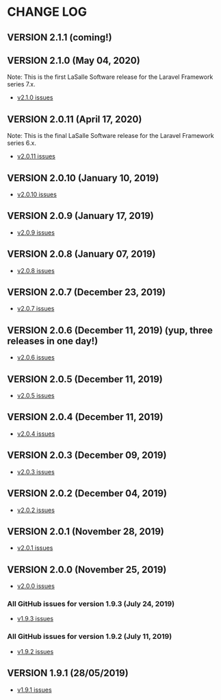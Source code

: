 # CHANGE LOG

## VERSION 2.1.1 (coming!)

## VERSION 2.1.0 (May 04, 2020)
Note: This is the first LaSalle Software release for the Laravel Framework series 7.x.
* [v2.1.0 issues](https://github.com/LaSalleSoftware/lsv2-adminbackend-app/milestone/16?closed=1)

## VERSION 2.0.11 (April 17, 2020)
Note: This is the final LaSalle Software release for the Laravel Framework series 6.x.
* [v2.0.11 issues](https://github.com/LaSalleSoftware/lsv2-adminbackend-app/milestone/15?closed=1)

## VERSION 2.0.10 (January 10, 2019)
* [v2.0.10 issues](https://github.com/LaSalleSoftware/lsv2-adminbackend-app/milestone/14?closed=1)

## VERSION 2.0.9 (January 17, 2019)
* [v2.0.9 issues](https://github.com/LaSalleSoftware/lsv2-adminbackend-app/milestone/13?closed=1)

## VERSION 2.0.8 (January 07, 2019)
* [v2.0.8 issues](https://github.com/LaSalleSoftware/lsv2-adminbackend-app/milestone/12?closed=1)

## VERSION 2.0.7 (December 23, 2019)
* [v2.0.7 issues](https://github.com/LaSalleSoftware/lsv2-adminbackend-app/milestone/11?closed=1)

## VERSION 2.0.6 (December 11, 2019) (yup, three releases in one day!)
* [v2.0.6 issues](https://github.com/LaSalleSoftware/lsv2-adminbackend-app/milestone/10?closed=1)

## VERSION 2.0.5 (December 11, 2019)
* [v2.0.5 issues](https://github.com/LaSalleSoftware/lsv2-adminbackend-app/milestone/9?closed=1)

## VERSION 2.0.4 (December 11, 2019)
* [v2.0.4 issues](https://github.com/LaSalleSoftware/lsv2-adminbackend-app/milestone/8?closed=1)

## VERSION 2.0.3 (December 09, 2019)
* [v2.0.3 issues](https://github.com/LaSalleSoftware/lsv2-adminbackend-app/milestone/7?closed=1)

## VERSION 2.0.2 (December 04, 2019)
* [v2.0.2 issues](https://github.com/LaSalleSoftware/lsv2-adminbackend-app/milestone/6?closed=1)

## VERSION 2.0.1 (November 28, 2019)
* [v2.0.1 issues](https://github.com/LaSalleSoftware/lsv2-adminbackend-app/milestone/5?closed=1)

## VERSION 2.0.0 (November 25, 2019)
* [v2.0.0 issues](https://github.com/LaSalleSoftware/lsv2-adminbackend-app/milestone/4?closed=1)

### All GitHub issues for version 1.9.3 (July 24, 2019)
* [v1.9.3 issues](https://github.com/LaSalleSoftware/lsv2-adminbackend-app/milestone/3?closed=1)

### All GitHub issues for version 1.9.2 (July 11, 2019)
* [v1.9.2 issues](https://github.com/LaSalleSoftware/lsv2-adminbackend-app/milestone/2?closed=1)

## VERSION 1.9.1 (28/05/2019)
* [v1.9.1 issues](https://github.com/LaSalleSoftware/lsv2-adminbackend-app/milestone/1?closed=1)
